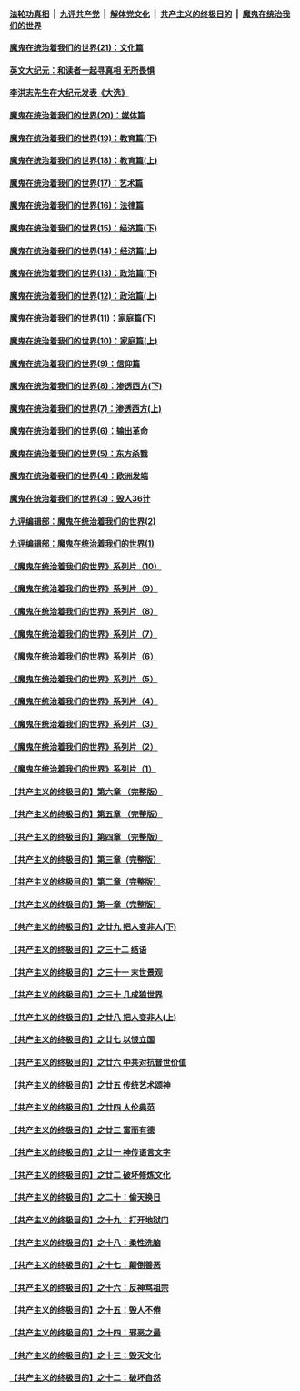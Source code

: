 ####  [法轮功真相](../../../../basic/blob/master/README.md?t=12120731) &nbsp;|&nbsp; [九评共产党](../../../../9ping.md/blob/master/README.md?t=12120731) &nbsp;|&nbsp; [解体党文化](../../../../jtdwh.md/blob/master/README.md?t=12120731)  &nbsp;|&nbsp; [共产主义的终极目的](../../../../gczydzjmd.md/blob/master/README.md?t=12120731) &nbsp;|&nbsp; [魔鬼在统治我们的世界](../../../../mgztzwmdsj.md/blob/master/README.md?t=12120731) 

#### [魔鬼在统治着我们的世界(21)：文化篇](../pages/nsc422/n10597706.md?t=12120731) 

#### [英文大纪元：和读者一起寻真相 无所畏惧](../pages/nsc422/n12542027.md?t=12120731) 

#### [李洪志先生在大纪元发表《大选》](../pages/nsc422/n12534746.md?t=12120731) 

#### [魔鬼在统治着我们的世界(20)：媒体篇](../pages/nsc422/n10586579.md?t=12120731) 

#### [魔鬼在统治着我们的世界(19)：教育篇(下)](../pages/nsc422/n10564808.md?t=12120731) 

#### [魔鬼在统治着我们的世界(18)：教育篇(上)](../pages/nsc422/n10526970.md?t=12120731) 

#### [魔鬼在统治着我们的世界(17)：艺术篇](../pages/nsc422/n10499093.md?t=12120731) 

#### [魔鬼在统治着我们的世界(16)：法律篇](../pages/nsc422/n10485969.md?t=12120731) 

#### [魔鬼在统治着我们的世界(15)：经济篇(下)](../pages/nsc422/n10469975.md?t=12120731) 

#### [魔鬼在统治着我们的世界(14)：经济篇(上)](../pages/nsc422/n10457370.md?t=12120731) 

#### [魔鬼在统治着我们的世界(13)：政治篇(下)](../pages/nsc422/n10448270.md?t=12120731) 

#### [魔鬼在统治着我们的世界(12)：政治篇(上)](../pages/nsc422/n10444576.md?t=12120731) 

#### [魔鬼在统治着我们的世界(11)：家庭篇(下)](../pages/nsc422/n10440961.md?t=12120731) 

#### [魔鬼在统治着我们的世界(10)：家庭篇(上)](../pages/nsc422/n10435448.md?t=12120731) 

#### [魔鬼在统治着我们的世界(9)：信仰篇](../pages/nsc422/n10432159.md?t=12120731) 

#### [魔鬼在统治着我们的世界(8)：渗透西方(下)](../pages/nsc422/n10429603.md?t=12120731) 

#### [魔鬼在统治着我们的世界(7)：渗透西方(上)](../pages/nsc422/n10426013.md?t=12120731) 

#### [魔鬼在统治着我们的世界(6)：输出革命](../pages/nsc422/n10421536.md?t=12120731) 

#### [魔鬼在统治着我们的世界(5)：东方杀戮](../pages/nsc422/n10417707.md?t=12120731) 

#### [魔鬼在统治着我们的世界(4)：欧洲发端](../pages/nsc422/n10414890.md?t=12120731) 

#### [魔鬼在统治着我们的世界(3)：毁人36计](../pages/nsc422/n10411583.md?t=12120731) 

#### [九评编辑部：魔鬼在统治着我们的世界(2)](../pages/nsc422/n10410036.md?t=12120731) 

#### [九评编辑部：魔鬼在统治着我们的世界(1)](../pages/nsc422/n10406825.md?t=12120731) 

#### [《魔鬼在统治着我们的世界》系列片（10）](../pages/nsc422/n12292670.md?t=12120731) 

#### [《魔鬼在统治着我们的世界》系列片（9）](../pages/nsc422/n12290859.md?t=12120731) 

#### [《魔鬼在统治着我们的世界》系列片（8）](../pages/nsc422/n12287445.md?t=12120731) 

#### [《魔鬼在统治着我们的世界》系列片（7）](../pages/nsc422/n12283425.md?t=12120731) 

#### [《魔鬼在统治着我们的世界》系列片（6）](../pages/nsc422/n12282314.md?t=12120731) 

#### [《魔鬼在统治着我们的世界》系列片（5）](../pages/nsc422/n12281419.md?t=12120731) 

#### [《魔鬼在统治着我们的世界》系列片（4）](../pages/nsc422/n12274024.md?t=12120731) 

#### [《魔鬼在统治着我们的世界》系列片（3）](../pages/nsc422/n12271322.md?t=12120731) 

#### [《魔鬼在统治着我们的世界》系列片（2）](../pages/nsc422/n12269049.md?t=12120731) 

#### [《魔鬼在统治着我们的世界》系列片（1）](../pages/nsc422/n12267575.md?t=12120731) 

#### [【共产主义的终极目的】第六章 （完整版）](../pages/nsc422/n11428913.md?t=12120731) 

#### [【共产主义的终极目的】第五章 （完整版）](../pages/nsc422/n11428912.md?t=12120731) 

#### [【共产主义的终极目的】第四章 （完整版）](../pages/nsc422/n11428907.md?t=12120731) 

#### [【共产主义的终极目的】第三章（完整版）](../pages/nsc422/n11428848.md?t=12120731) 

#### [【共产主义的终极目的】第二章（完整版）](../pages/nsc422/n11428831.md?t=12120731) 

#### [【共产主义的终极目的】第一章（完整版）](../pages/nsc422/n11417651.md?t=12120731) 

#### [【共产主义的终极目的】之廿九 把人变非人(下)](../pages/nsc422/n11344140.md?t=12120731) 

#### [【共产主义的终极目的】之三十二 结语](../pages/nsc422/n11360535.md?t=12120731) 

#### [【共产主义的终极目的】之三十一 末世景观](../pages/nsc422/n11351129.md?t=12120731) 

#### [【共产主义的终极目的】之三十 几成狼世界](../pages/nsc422/n11348280.md?t=12120731) 

#### [【共产主义的终极目的】之廿八 把人变非人(上)](../pages/nsc422/n11340492.md?t=12120731) 

#### [【共产主义的终极目的】之廿七 以恨立国](../pages/nsc422/n11336944.md?t=12120731) 

#### [【共产主义的终极目的】之廿六 中共对抗普世价值](../pages/nsc422/n11324785.md?t=12120731) 

#### [【共产主义的终极目的】之廿五 传统艺术颂神](../pages/nsc422/n11296396.md?t=12120731) 

#### [【共产主义的终极目的】之廿四 人伦典范](../pages/nsc422/n11296397.md?t=12120731) 

#### [【共产主义的终极目的】之廿三 富而有德](../pages/nsc422/n11283598.md?t=12120731) 

#### [【共产主义的终极目的】之廿一 神传语言文字](../pages/nsc422/n11263265.md?t=12120731) 

#### [【共产主义的终极目的】之廿二 破坏修炼文化](../pages/nsc422/n11245728.md?t=12120731) 

#### [【共产主义的终极目的】之二十：偷天换日](../pages/nsc422/n11238846.md?t=12120731) 

#### [【共产主义的终极目的】之十九：打开地狱门](../pages/nsc422/n11206376.md?t=12120731) 

#### [【共产主义的终极目的】之十八：柔性洗脑](../pages/nsc422/n11199994.md?t=12120731) 

#### [【共产主义的终极目的】之十七：颠倒善恶](../pages/nsc422/n11179782.md?t=12120731) 

#### [【共产主义的终极目的】之十六：反神骂祖宗](../pages/nsc422/n11166798.md?t=12120731) 

#### [【共产主义的终极目的】之十五：毁人不倦](../pages/nsc422/n11166792.md?t=12120731) 

#### [【共产主义的终极目的】之十四：邪恶之最](../pages/nsc422/n11150249.md?t=12120731) 

#### [【共产主义的终极目的】之十三：毁灭文化](../pages/nsc422/n11135227.md?t=12120731) 

#### [【共产主义的终极目的】之十二：破坏自然](../pages/nsc422/n11135214.md?t=12120731) 

